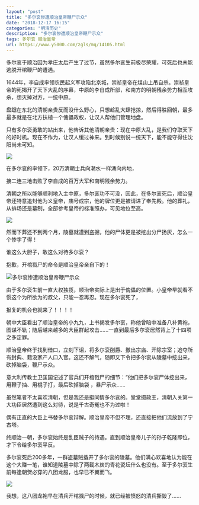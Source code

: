 ```yaml
---
layout: "post"
title: "多尔衮惨遭顺治皇帝鞭尸示众"
date: "2018-12-17 16:15"
categories: "明清历史"
description: "多尔衮惨遭顺治皇帝鞭尸示众"
tags: 多尔衮 顺治皇帝
url: https://www.y5000.com/zgls/mq/14105.html
---
```






多尔衮于顺治因为孝庄太后产生了过节，虽然多尔衮生前极尽荣耀，可死后也未能逃脱开棺鞭尸的遭遇。

1644年，李自成率领农民起义军攻陷北京城，崇祯皇帝在煤山上吊自杀。崇祯皇帝的死揭开了天下大乱的序幕，中原的李自成所部，和南方的明朝残余势力相互攻杀，想灭掉对方，一统中原。

盘踞在东北的清朝亲贵反而没什么野心，只想趁乱大肆抢掠，然后得胜回朝，最多最多就是在北方扶植一个傀儡政权，让汉人帮他们管理地盘。

只有多尔衮勇敢的站出来，他告诉其他清朝亲贵：现在中原大乱，是我们夺取天下的好时机。现在不作为，让汉人缓过神来。到时候别说一统天下，能不能守得住沈阳尚未可知。

![](https://img.y5000.com/uploads/allimg/170220/1009225F6-0.jpg)

在多尔衮的率领下，20万清朝士兵向潮水一样涌向内地，

接二连三地击败了李自成的百万大军和南明残余势力。

清朝之所以能够顺利地入主中原，多尔衮功不可没，因此，在多尔衮死后，顺治皇帝还特意追封他为义皇帝，庙号成宗，他的牌位更是被请进了奉先殿。他的葬礼，从排场还是墓制，全部参考皇帝的标准照办，可见地位至高。

![](https://img.y5000.com/uploads/allimg/170220/1009222D2-1.jpg)

然而下葬还不到两个月，陵墓就遭到盗掘，他的尸体更是被挖出分尸扬灰，怎么一个惨字了得！

谁这么大胆子，敢这么对待多尔衮？

抱歉，开棺戮尸的命令是顺治皇帝亲自下的！

![多尔衮惨遭顺治皇帝鞭尸示众](/uploads/allimg/170220/6-1F220100523461.JPG)

由于多尔衮生前一直大权独揽，顺治帝实际上是出于傀儡的位置。小皇帝早就看不惯这个为所欲为的叔父，只能一忍再忍。现在多尔衮死了，

报复的机会也就来了！！！！

朝中大臣看出了顺治皇帝的小九九，上书揭发多尔衮，称他曾暗中准备八补黄袍，图谋不轨；随后越来越多的大臣群起攻击......一直到最后多尔衮居然背上了十四项之多定罪。

顺治皇帝终于找到借口，立刻下诏，将多尔衮削爵、撤出宗庙、开除宗室；追夺所有封典、籍没家产人口入官。这还不解气，随即又下令把多尔衮从陵墓中挖出来，砍掉脑袋，鞭尸示众。

意大利传教士卫匡国记述了官兵们开棺戮尸的细节：“他们把多尔衮尸体挖出来，用鞭子抽、用棍子打，最后砍掉脑袋 ，暴尸示众......

虽然笔者不太喜欢清朝，但是我还是挺同情多尔衮的。堂堂摄政王，清朝入关第一大功臣居然遭到这么对待，说是千古奇冤也不为过啦！

偶有正直的大臣上书替多尔衮辩解。顺治皇帝不但不理，还直接把他们流放到了宁古塔。

终顺治一朝，多尔衮始终是乱臣贼子的待遇。直到顺治皇帝儿子的孙子乾隆即位，才下令给多尔衮平反。

多尔衮死后200多年，一群盗墓贼撬开了多尔衮的陵墓。他们满心欢喜地认为能在这个大赚一笔，谁知道陵墓中除了两截木炭的青花瓷坛什么也没有。至于多尔衮生前每逢朝贺必穿的八团龙服，也早已不翼而飞。

![](https://img.y5000.com/uploads/allimg/170220/1009222S7-2.jpg)

我想，这八团龙袍早在清兵开棺戮尸的时候，就已经被愤怒的清兵撕毁了......
